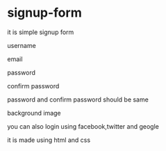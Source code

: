 # signup-form

it is simple signup form

username

email

password

confirm password

password and confirm password should be same

background image

you can also login using facebook,twitter and geogle

it is made using html and css
